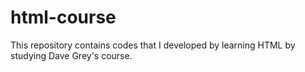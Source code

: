 # html-course
This repository contains codes that I developed by learning HTML by studying Dave Grey's course.

